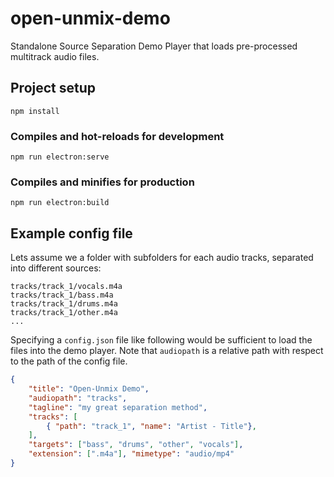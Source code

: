 # open-unmix-demo

Standalone Source Separation Demo Player that loads pre-processed multitrack audio files.

## Project setup
```
npm install
```

### Compiles and hot-reloads for development
```
npm run electron:serve
```

### Compiles and minifies for production
```
npm run electron:build
```

## Example config file

Lets assume we a folder with subfolders for each audio tracks, separated into different sources:

```
tracks/track_1/vocals.m4a
tracks/track_1/bass.m4a
tracks/track_1/drums.m4a
tracks/track_1/other.m4a
...
```

Specifying a `config.json` file like following would be sufficient to load the files into the demo player. Note that `audiopath` is a relative path with respect to the path of the config file.

```json
{
    "title": "Open-Unmix Demo",
    "audiopath": "tracks",
    "tagline": "my great separation method",
    "tracks": [
        { "path": "track_1", "name": "Artist - Title"},
    ], 
    "targets": ["bass", "drums", "other", "vocals"],
    "extension": [".m4a"], "mimetype": "audio/mp4"
}
```